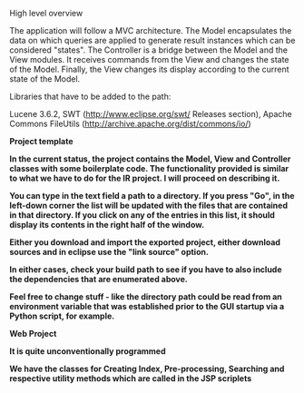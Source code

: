High level overview

The application will follow a MVC architecture.  The Model encapsulates the
data on which queries are applied to generate result instances which can be considered "states".  The 
Controller is a bridge between the Model and the View modules.  It receives commands from the View and changes 
the state of the Model.  Finally, the View changes its display according to the current state of the Model. 

Libraries that have to be added to the path:  

Lucene 3.6.2, SWT (http://www.eclipse.org/swt/  Releases section), Apache Commons FileUtils (http://archive.apache.org/dist/commons/io/)

<b>Project template

In the current status, the project contains the Model, View and Controller classes with some boilerplate code. The functionality
provided is similar to what we have to do for the IR project. I will proceed on describing it. 

You can type in the text field a path to a directory.  If you press "Go", in the left-down corner the list will be updated
with the files that are contained in that directory.  If you click on any of the entries in this list, it should
display its contents in the right half of the window.  

<Obtaining the project>
Either you download and import the exported project, either download sources and in eclipse use the "link source" option.

In either cases, check your build path to see if you have to also include the dependencies that are enumerated above.

Feel free to change stuff - like the directory path could be read from an environment variable that was established
prior to the GUI startup via a Python script, for example. 

<b> Web Project

It is quite unconventionally programmed

We have the classes for Creating Index, Pre-processing, Searching and respective utility methods which are called in the JSP scriplets
